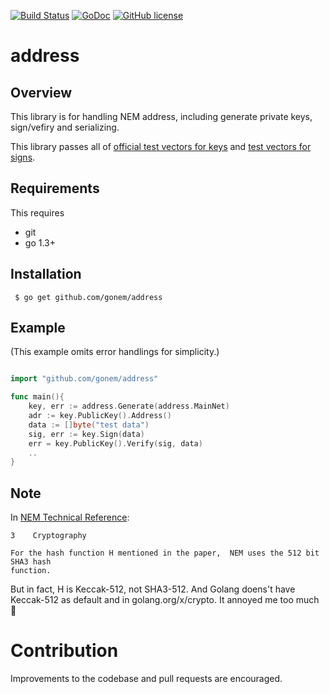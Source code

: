 [![Build Status](https://travis-ci.org/gonem/address.svg?branch=master)](https://travis-ci.org/gonem/address)
[![GoDoc](https://godoc.org/github.com/gonem/address?status.svg)](https://godoc.org/github.com/gonem/address)
[![GitHub license](https://img.shields.io/badge/license-BSD-blue.svg)](https://raw.githubusercontent.com/gonem/address/LICENSE)


# address 

## Overview

This  library is for handling NEM address, including generate private keys, sign/vefiry and serializing.

This library passes all of [official test vectors for keys](https://github.com/NemProject/nem-test-vectors/blob/master/1.test-keys.js) 
and [test vectors for signs](https://github.com/NemProject/nem-test-vectors/blob/master/2.test-sign.dat).

## Requirements

This requires

* git
* go 1.3+


## Installation

     $ go get github.com/gonem/address


## Example
(This example omits error handlings for simplicity.)

```go

import "github.com/gonem/address"

func main(){
	key, err := address.Generate(address.MainNet)
	adr := key.PublicKey().Address()
	data := []byte("test data")
	sig, err := key.Sign(data)
	err = key.PublicKey().Verify(sig, data)
	..
}
```

## Note

In [NEM Technical Reference](https://www.nem.io/NEM_techRef.pdf):
```
3    Cryptography

For the hash function H mentioned in the paper,  NEM uses the 512 bit SHA3 hash
function.
```

But in fact, H is Keccak-512, not SHA3-512. And Golang doens't have
Keccak-512 as default and in golang.org/x/crypto. It annoyed me too much :facepunch:

# Contribution
Improvements to the codebase and pull requests are encouraged.


